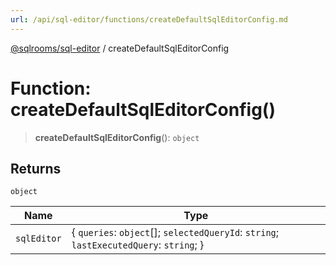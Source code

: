 ```yaml
---
url: /api/sql-editor/functions/createDefaultSqlEditorConfig.md
---
```

[@sqlrooms/sql-editor](../index.md) / createDefaultSqlEditorConfig

# Function: createDefaultSqlEditorConfig()

> **createDefaultSqlEditorConfig**(): `object`

## Returns

`object`

| Name | Type |
| ------ | ------ |
|  `sqlEditor` | { `queries`: `object`\[]; `selectedQueryId`: `string`; `lastExecutedQuery`: `string`; } |
